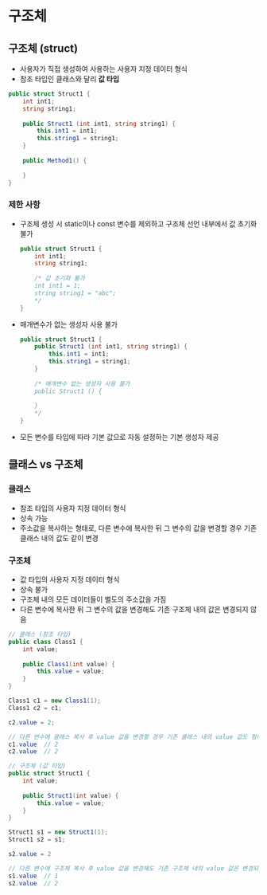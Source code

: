 # 구조체

## 구조체 (struct)

- 사용자가 직접 생성하여 사용하는 사용자 지정 데이터 형식
- 참조 타입인 클래스와 달리 **값 타입**

```csharp
public struct Struct1 {
	int int1;
	string string1;
	
	public Struct1 (int int1, string string1) {
		this.int1 = int1;
		this.string1 = string1;
	}
	
	public Method1() {
	
	}
}
```

### 제한 사항

- 구조체 생성 시 static이나 const 변수를 제외하고 구조체 선언 내부에서 값 초기화 불가
    
    ```csharp
    public struct Struct1 {
    	int int1;
    	string string1;
    	
    	/* 값 초기화 불가
    	int int1 = 1;
    	string string1 = "abc";
		*/
    }
    ```
    
- 매개변수가 없는 생성자 사용 불가
    
    ```csharp
    public struct Struct1 {
    	public Struct1 (int int1, string string1) {
    		this.int1 = int1;
    		this.string1 = string1;
    	}
    	
    	/* 매개변수 없는 생성자 사용 불가
    	public Struct1 () {
    	
    	}
    	*/
    }
    ```
    
- 모든 변수를 타입에 따라 기본 값으로 자동 설정하는 기본 생성자 제공

## 클래스 vs 구조체

### 클래스

- 참조 타입의 사용자 지정 데이터 형식
- 상속 가능
- 주소값을 복사하는 형태로, 다른 변수에 복사한 뒤 그 변수의 값을 변경할 경우 기존 클래스 내의 값도 같이 변경

### 구조체

- 값 타입의 사용자 지정 데이터 형식
- 상속 불가
- 구조체 내의 모든 데이터들이 별도의 주소값을 가짐
- 다른 변수에 복사한 뒤 그 변수의 값을 변경해도 기존 구조체 내의 값은 변경되지 않음

```csharp
// 클래스 (참조 타입)
public class Class1 {
	int value;
	
	public Class1(int value) {
		this.value = value;
	}
}

Class1 c1 = new Class1(1);
Class1 c2 = c1;

c2.value = 2;

// 다른 변수에 클래스 복사 후 value 값을 변경할 경우 기존 클래스 내의 value 값도 함께 변경
c1.value  // 2
c2.value  // 2

// 구조체 (값 타입)
public struct Struct1 {
	int value;
	
	public Struct1(int value) {
		this.value = value;
	}
}

Struct1 s1 = new Struct1(1);
Struct1 s2 = s1;

s2.value = 2

// 다른 변수에 구조체 복사 후 value 값을 변경해도 기존 구조체 내의 value 값은 변경되지 않음
s1.value  // 1
s2.value  // 2
```